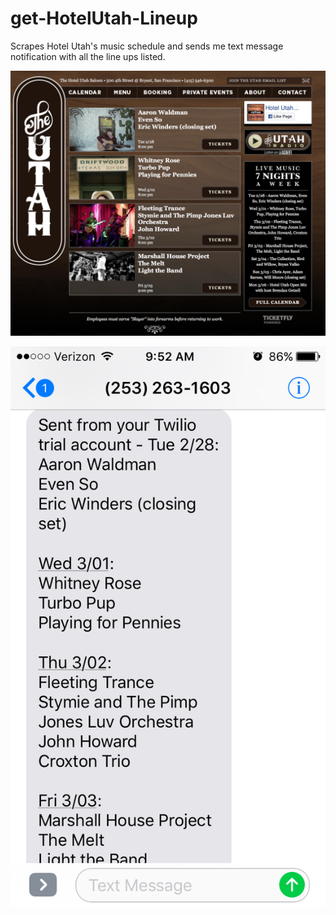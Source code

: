 # get-HotelUtah-Lineup
Scrapes Hotel Utah's music schedule and sends me text message notification with all the line ups listed.

![](images/hotel_utah_home.png?raw=true)

![](images/txt_notification.PNG?raw=true)
